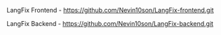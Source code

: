 

LangFix Frontend - https://github.com/Nevin10son/LangFix-frontend.git


LangFix Backend - https://github.com/Nevin10son/LangFix-backend.git
